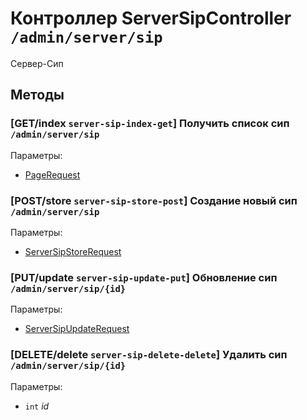 # Контроллер ServerSipController `/admin/server/sip`

Сервер-Сип

## Методы

### [GET/index `server-sip-index-get`] Получить список сип `/admin/server/sip`

Параметры: 

- [PageRequest](../OBJECT.md#PageRequest) 

### [POST/store `server-sip-store-post`] Создание новый сип `/admin/server/sip`

Параметры: 

- [ServerSipStoreRequest](../OBJECT.md#ServerSipStoreRequest) 

### [PUT/update `server-sip-update-put`] Обновление сип `/admin/server/sip/{id}`

Параметры: 

- [ServerSipUpdateRequest](../OBJECT.md#ServerSipUpdateRequest) 

### [DELETE/delete `server-sip-delete-delete`] Удалить сип `/admin/server/sip/{id}`

Параметры: 

- `int` *id*
